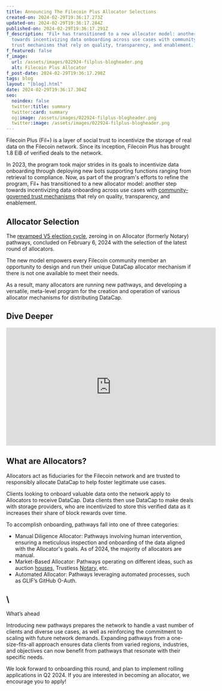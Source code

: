 ```yaml
---
title: Announcing The Filecoin Plus Allocator Selections
created-on: 2024-02-29T19:36:17.273Z
updated-on: 2024-02-29T19:36:17.284Z
published-on: 2024-02-29T19:36:17.291Z
f_description: "Fil+ has transitioned to a new allocator model: another step
  towards incentivizing data onboarding across use cases with community-governed
  trust mechanisms that rely on quality, transparency, and enablement. "
f_featured: false
f_image:
  url: /assets/images/022924-filplus-blogheader.png
  alt: Filecoin Plus Allocator
f_post-date: 2024-02-29T19:36:17.298Z
tags: blog
layout: "[blog].html"
date: 2024-02-29T19:36:17.304Z
seo:
  noindex: false
  twitter:title: summary
  twitter:card: summary
  og:image: /assets/images/022924-filplus-blogheader.png
  twitter:image: /assets/images/022924-filplus-blogheader.png
---
```

Filecoin Plus (Fil+) is a layer of social trust to incentivize the storage of real data on the Filecoin network. Since its inception, Filecoin Plus has brought 1.8 EiB of verified deals to the network. 

In 2023, the program took major strides in its goals to incentivize data onboarding through deploying new bots supporting functions ranging from retrieval to compliance. Now, as part of the program's efforts to refine the program, Fil+ has transitioned to a new allocator model: another step towards incentivizing data onboarding across use cases with [community-governed trust mechanisms](https://fil.org/blog/announcing-the-quality-phase-for-filecoin-plus-aligning-on-the-filecoin-plus-vision-mission-statement-and-roadmap/) that rely on quality, transparency, and enablement. 

## Allocator Selection 

The [revamped V5 election cycle](https://fil.org/blog/what%E2%80%99s-new-with-the-filecoin-plus-notary-election-and-filecoin-day-highlights-from-labweek23/), zeroing in on Allocator (formerly Notary) pathways, concluded on February 6, 2024 with the selection of the latest round of allocators. 

The new model empowers every Filecoin community member an opportunity to design and run their unique DataCap allocator mechanism if there is not one available to meet their needs.

As a result, many allocators are running new pathways, and developing a versatile, meta-level program for the creation and operation of various allocator mechanisms for distributing DataCap.

## Dive Deeper

<iframe width="560" height="315" src="https://www.youtube.com/embed/HdyFRW2-CYY?si=OaJTsi5tdPO5LoRw" title="YouTube video player" frameborder="0" allow="accelerometer; autoplay; clipboard-write; encrypted-media; gyroscope; picture-in-picture; web-share" allowfullscreen></iframe>

## What are Allocators?

Allocators act as fiduciaries for the Filecoin network and are trusted to responsibly allocate DataCap to help foster legitimate use cases.

Clients looking to onboard valuable data onto the network apply to Allocators to receive DataCap. Data clients then use DataCap to make deals with storage providers, who are incentivized to store this verified data as it increases their share of block rewards over time.

To accomplish onboarding, pathways fall into one of three categories:

* Manual Diligence Allocator: Pathways involving human intervention, ensuring a meticulous inspection and onboarding of the data aligned with the Allocator's goals. As of 2024, the majority of allocators are manual. 
* Market-Based Allocator: Pathways operating on different ideas, such as auction [houses,](https://docs.google.com/document/d/1KLR6nZ8ic4ARj3J46XsxSE_b1RpDP_z3JBKL4alHGGw/edit) Trustless [Notary,](https://github.com/filecoin-project/notary-governance/discussions/888) etc.
* Automated Allocator: Pathways leveraging automated processes, such as GLIF’s GitHub O-Auth.

## \
What’s ahead 

Introducing new pathways prepares the network to handle a vast number of clients and diverse use cases, as well as reinforcing the commitment to scaling with future network demands. Expanding pathways from a one-size-fits-all approach ensures data clients from varied regions, industries, and objectives can now benefit from pathways that resonate with their specific needs. 

We look forward to onboarding this round, and plan to implement rolling applications in Q2 2024. If you are interested in becoming an allocator, we encourage you to apply!